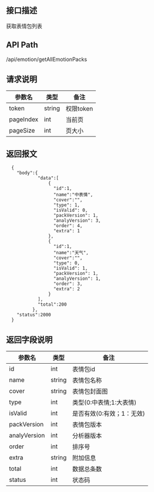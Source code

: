 ## 接口描述
获取表情包列表
## API Path
/api/emotion/getAllEmotionPacks
## 请求说明
|参数名   |类型    |备注             |
|---------|--------|-----------------|
|token    |string  |权限token        |
|pageIndex |int     |当前页           |
|pageSize  |int     |页大小           |
## 返回报文
```
  {
    "body":{
            "data":[
                {
                  "id":1,
                  "name":"中表情",
                  "cover":"",
                  "type": 1,
                  "isValid": 0,
                  "packVersion": 1,
                  "analyVersion": 3,
                  "order": 4,
                  "extra": 1
                },
                {
                  "id":1,
                  "name":"天气",
                  "cover":"",
                  "type": 0,
                  "isValid": 1,
                  "packVersion": 1,
                  "analyVersion": 1,
                  "order": 3,
                  "extra": 2
                }
            ],
            "total":200
          },
    "status":2000
  }
```
## 返回字段说明
|参数名   |类型    |备注             |
|---------|--------|-----------------|
|id       |int     |表情包id         |
|name     |string  |表情包名称       |
|cover    |string  |表情包封面图     |
|type     |int     |类型(0:中表情;1:大表情)|
|isValid  |int |是否有效(0:有效；1：无效)         |
|packVersion  |int |表情包版本       |
|analyVersion |int |分析器版本       |
|order    |int     |排序号           |
|extra    |string  |附加信息         |
|total    |int     |数据总条数       |
|status   |int     |状态码           |